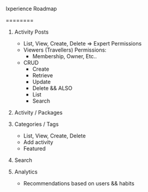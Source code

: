 Ixperience Roadmap

========


1. Activity Posts
    - List, View, Create, Delete  => Expert Permissions
    - Viewers (Travellers) Permissions:
        - Membership, Owner, Etc..
    - CRUD
        - Create
        - Retrieve
        - Update
        - Delete
         && ALSO
        - List
        - Search 

2. Activity / Packages


3. Categories / Tags
    - List, View, Create, Delete
    - Add activity
    - Featured 

4. Search

5. Analytics
    - Recommendations based on users && habits 